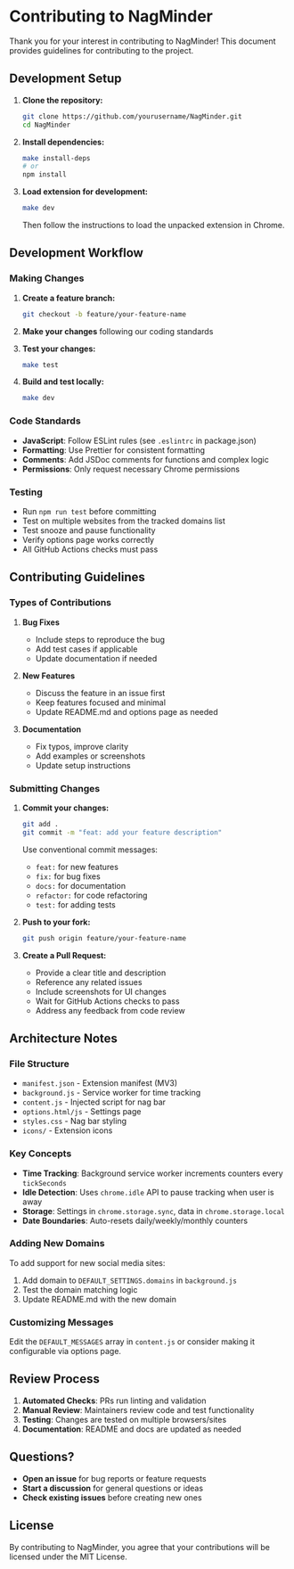 # Contributing to NagMinder

Thank you for your interest in contributing to NagMinder! This document provides guidelines for contributing to the project.

## Development Setup

1. **Clone the repository:**
   ```bash
   git clone https://github.com/yourusername/NagMinder.git
   cd NagMinder
   ```

2. **Install dependencies:**
   ```bash
   make install-deps
   # or
   npm install
   ```

3. **Load extension for development:**
   ```bash
   make dev
   ```
   Then follow the instructions to load the unpacked extension in Chrome.

## Development Workflow

### Making Changes

1. **Create a feature branch:**
   ```bash
   git checkout -b feature/your-feature-name
   ```

2. **Make your changes** following our coding standards

3. **Test your changes:**
   ```bash
   make test
   ```

4. **Build and test locally:**
   ```bash
   make dev
   ```

### Code Standards

- **JavaScript**: Follow ESLint rules (see `.eslintrc` in package.json)
- **Formatting**: Use Prettier for consistent formatting
- **Comments**: Add JSDoc comments for functions and complex logic
- **Permissions**: Only request necessary Chrome permissions

### Testing

- Run `npm run test` before committing
- Test on multiple websites from the tracked domains list
- Test snooze and pause functionality
- Verify options page works correctly
- All GitHub Actions checks must pass

## Contributing Guidelines

### Types of Contributions

1. **Bug Fixes**
   - Include steps to reproduce the bug
   - Add test cases if applicable
   - Update documentation if needed

2. **New Features**
   - Discuss the feature in an issue first
   - Keep features focused and minimal
   - Update README.md and options page as needed

3. **Documentation**
   - Fix typos, improve clarity
   - Add examples or screenshots
   - Update setup instructions

### Submitting Changes

1. **Commit your changes:**
   ```bash
   git add .
   git commit -m "feat: add your feature description"
   ```
   
   Use conventional commit messages:
   - `feat:` for new features
   - `fix:` for bug fixes
   - `docs:` for documentation
   - `refactor:` for code refactoring
   - `test:` for adding tests

2. **Push to your fork:**
   ```bash
   git push origin feature/your-feature-name
   ```

3. **Create a Pull Request:**
   - Provide a clear title and description
   - Reference any related issues
   - Include screenshots for UI changes
   - Wait for GitHub Actions checks to pass
   - Address any feedback from code review

## Architecture Notes

### File Structure
- `manifest.json` - Extension manifest (MV3)
- `background.js` - Service worker for time tracking
- `content.js` - Injected script for nag bar
- `options.html/js` - Settings page
- `styles.css` - Nag bar styling
- `icons/` - Extension icons

### Key Concepts
- **Time Tracking**: Background service worker increments counters every `tickSeconds`
- **Idle Detection**: Uses `chrome.idle` API to pause tracking when user is away
- **Storage**: Settings in `chrome.storage.sync`, data in `chrome.storage.local`
- **Date Boundaries**: Auto-resets daily/weekly/monthly counters

### Adding New Domains

To add support for new social media sites:

1. Add domain to `DEFAULT_SETTINGS.domains` in `background.js`
2. Test the domain matching logic
3. Update README.md with the new domain

### Customizing Messages

Edit the `DEFAULT_MESSAGES` array in `content.js` or consider making it configurable via options page.

## Review Process

1. **Automated Checks**: PRs run linting and validation
2. **Manual Review**: Maintainers review code and test functionality
3. **Testing**: Changes are tested on multiple browsers/sites
4. **Documentation**: README and docs are updated as needed

## Questions?

- **Open an issue** for bug reports or feature requests
- **Start a discussion** for general questions or ideas
- **Check existing issues** before creating new ones

## License

By contributing to NagMinder, you agree that your contributions will be licensed under the MIT License.
